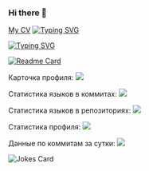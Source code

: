 ### Hi there 👋

[My CV](https://evgenyyushko.github.io/)
[![Typing SVG](https://readme-typing-svg.herokuapp.com?color=%2336BCF7&lines=Computer+science+student)](https://evgenyyushko.github.io/)

[![Typing SVG](https://readme-typing-svg.herokuapp.com?color=%2336BCF7&lines=Computer+science+student)](https://git.io/typing-svg)

[![Readme Card](https://github-readme-stats.vercel.app/api/pin/?username=EvgenyYushko&repo=MyBankAppWinForms)](https://github.com/anuraghazra/github-readme-stats)

Карточка профиля: 
![](https://github-profile-summary-cards.vercel.app/api/cards/profile-details?username=EvgenyYushko&theme=solarized_dark)

Статистика языков в коммитах:
![](https://github-profile-summary-cards.vercel.app/api/cards/most-commit-language?username=EvgenyYushko&theme=solarized_dark)

Статистика языков в репозиториях:
![](https://github-profile-summary-cards.vercel.app/api/cards/repos-per-language?username=EvgenyYushko&theme=solarized_dark)

Статистика профиля:
![](https://github-profile-summary-cards.vercel.app/api/cards/stats?username=EvgenyYushko&theme=solarized_dark)

Данные по коммитам за сутки:
![](https://github-profile-summary-cards.vercel.app/api/cards/productive-time?username=EvgenyYushko&theme=solarized_dark)

![Jokes Card](https://readme-jokes.vercel.app/api)

<!--
**EvgenyYushko/EvgenyYushko** is a ✨ _special_ ✨ repository because its `README.md` (this file) appears on your GitHub profile.

Here are some ideas to get you started:

- 🔭 I’m currently working on ...
- 🌱 I’m currently learning ...
- 👯 I’m looking to collaborate on ...
- 🤔 I’m looking for help with ...
- 💬 Ask me about ...
- 📫 How to reach me: ...
- 😄 Pronouns: ...
- ⚡ Fun fact: ...
-->
